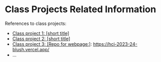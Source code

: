 # Class Projects Related Information

References to class projects:

- [Class project 1: [short title]](/class-projects/class-project-1/)
- [Class project 2: [short title]](/class-projects/class-project-2/)
- [Class project 3: [Repo for webpage:]](/semester_project/): https://hci-2023-24-blush.vercel.app/
- ...
